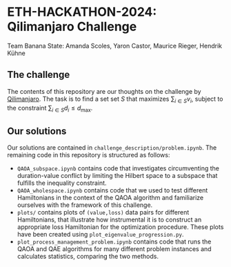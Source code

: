# ETH-HACKATHON-2024: Qilimanjaro Challenge
Team Banana State: Amanda Scoles, Yaron Castor, Maurice Rieger, Hendrik Kühne

## The challenge

The contents of this repository are our thoughts on the challenge by [Qilimanjaro](https://www.qilimanjaro.tech). The task is to find a set set $S$ that maximizes $\sum_{i\in S}v_i$, subject to the constraint $\sum_{i\in S} d_i \leq d_{\text{max}}$.

## Our solutions

Our solutions are contained in `challenge_description/problem.ipynb`. The remaining code in this repository is structured as follows:

* `QAOA_subspace.ipynb` contains code that investigates circumventing the duration-value conflict by limiting the Hilbert space to a subspace that fulfills the inequality constraint.
* `QAOA_wholespace.ipynb` contains code that we used to test different Hamiltonians in the context of the QAOA algorithm and familiarize ourselves with the framework of this challenge.
* `plots/` contains plots of `(value,loss)` data pairs for different Hamiltonians, that illustrate how instrumental it is to construct an appropriate loss Hamiltonian for the optimization procedure. These plots have been created using `plot_eigenvalue_progression.py`.
* `plot_process_management_problem.ipynb` contains code that runs the QAOA and QAE algorithms for many different problem instances and calculates statistics, comparing the two methods.